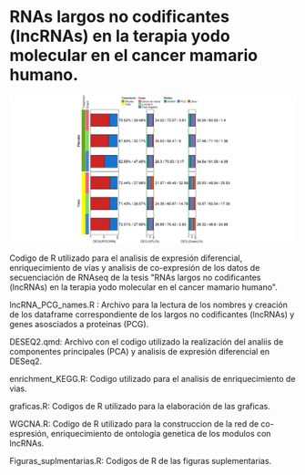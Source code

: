 # RNAs largos no codificantes (lncRNAs) en la terapia yodo molecular en el cancer mamario humano.

<img src="https://github.com/AlejandroRD98/RNAs-largos-no-codificantes-lncRNAs-en-la-terapia-yodo-molecular-en-el-c-ncer-mamario-humano./blob/main/Imagenes/DEG_summary.png"/>


Codigo de R utilizado para el analisis de expresión diferencial, enriquecimiento de vías y analisis de co-expresión de los datos de secuenciación de RNAseq de la tesis "RNAs largos no codificantes (lncRNAs) en la terapia yodo molecular en el cancer mamario humano".

lncRNA_PCG_names.R : Archivo para la lectura de los nombres y creación de los dataframe correspondiente de los largos no codificantes (lncRNAs) y genes asosciados a proteinas (PCG).

DESEQ2.qmd: Archivo con el codigo utilizado la realización del analiis de componentes principales (PCA) y analisis de expresión diferencial en DESeq2. 

enrichment_KEGG.R: Codigo utilizado para el analisis de enriquecimiento de vias.

graficas.R: Codigos de R utilizado para la elaboración de las graficas.

WGCNA.R: Codigo de R utilizado para la construccion de la red de co-espresión, enriquecimiento de ontología genetica de los modulos con lncRNAs.

Figuras_suplmentarias.R: Codigos de R de las figuras suplementarias.





